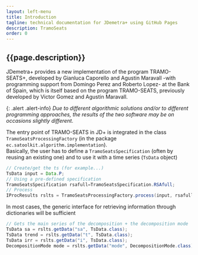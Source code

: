 ```yaml
---
layout: left-menu
title: Introduction
tagline: technical documentation for JDemetra+ using GitHub Pages
description: TramoSeats
order: 0
---
```


## {{page.description}}

JDemetra+ provides a new implementation of the program TRAMO-SEATS+, developed by Gianluca Caporello and Agustin Maravall -with programming support from Domingo Perez and Roberto Lopez- at the Bank of Spain, which is itself based on the program TRAMO-SEATS, previously developed by Victor Gomez and Agustin Maravall.

{: .alert .alert-info}
_Due to different algorithmic solutions and/or to different programming approaches, the results of the two software may be on occasions slightly different._

The entry point of TRAMO-SEATS in JD+ is integrated in the class `TramoSeatsProcessingFactory` (in the package `ec.satoolkit.algorithm.implementation`).  
Basically, the user has to define a `TramoSeatsSpecification` (often by reusing an existing one) and to use it with a time series (`TsData` object)

``` java
// Create/get the ts (for example...)
TsData input = Data.P;
// Using a pre-defined specification
TramoSeatsSpecification rsafull=TramoSeatsSpecification.RSAfull;
// Process
IProcResults rslts = TramoSeatsProcessingFactory.process(input, rsafull);
```

In most cases, the generic interface for retrieving information through dictionaries will be sufficient

``` java
// Gets the main series of the decomposition + the decomposition mode
TsData sa = rslts.getData("sa", TsData.class);
TsData trend = rslts.getData("t", TsData.class);
TsData irr = rslts.getData("i", TsData.class);
DecompositionMode mode = rslts.getData("mode", DecompositionMode.class);
```


